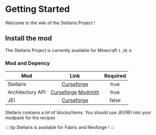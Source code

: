 # Getting Started

Welcome to the wiki of the Stellaris Project !

## Install the mod

The Stellaris Project is currently available for Minecraft `1.20.6`


### Mod and Depency
| Mod                   |      Link                     | Required |
| --------------------- | :---------------------------: |  :---------------------------:       |
| Stellaris             | [Curseforge](https://legacy.curseforge.com/minecraft/mc-mods/stellaris)  | true
| Architectury API      |   [Curseforge](https://www.curseforge.com/minecraft/mc-mods/architectury-api) [Modrinth](https://modrinth.com/mod/architectury-api) | true |
| JEI      |   [Curseforge](https://www.curseforge.com/minecraft/mc-mods/jei)| false |

Stellaris contains a lot of blocks/items. You should use JEI/REI into your modpack for the recipes

::: tip
Stellaris is available for Fabric and Neoforge !
:::
